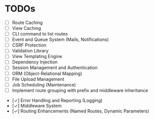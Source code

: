 # TODOs

- [ ] Route Caching
- [ ] View Caching
- [ ] CLI command to list routes
- [ ] Event and Queue System (Mails, Notifications)
- [ ] CSRF Protection
- [ ] Validation Library
- [ ] View Templating Engine
- [ ] Dependency Injection
- [ ] Session Management and Authentication
- [ ] ORM (Object-Relational Mapping)
- [ ] File Upload Management
- [ ] Job Scheduling (Maintenance)
- [ ] Implement route grouping with prefix and middleware inheritance
- [✓] Error Handling and Reporting (Logging)
- [✓] Middleware System
- [✓] Routing Enhancements (Named Routes, Dynamic Parameters)
